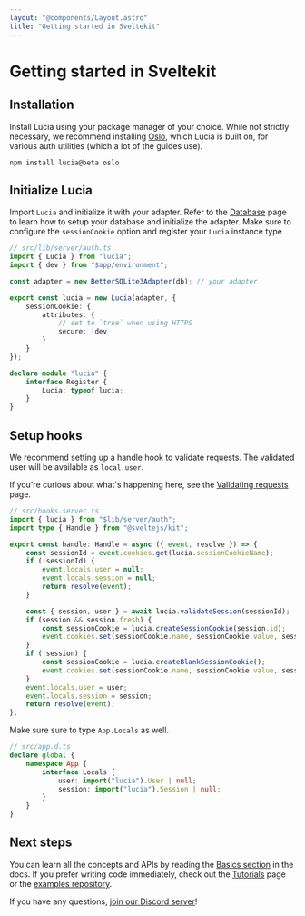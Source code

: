 ```yaml
---
layout: "@components/Layout.astro"
title: "Getting started in Sveltekit"
---
```


# Getting started in Sveltekit

## Installation

Install Lucia using your package manager of your choice. While not strictly necessary, we recommend installing [Oslo](https://oslo.js.org), which Lucia is built on, for various auth utilities (which a lot of the guides use).

```
npm install lucia@beta oslo
```

## Initialize Lucia

Import `Lucia` and initialize it with your adapter. Refer to the [Database](/database) page to learn how to setup your database and initialize the adapter. Make sure to configure the `sessionCookie` option and register your `Lucia` instance type

```ts
// src/lib/server/auth.ts
import { Lucia } from "lucia";
import { dev } from "$app/environment";

const adapter = new BetterSQLite3Adapter(db); // your adapter

export const lucia = new Lucia(adapter, {
	sessionCookie: {
		attributes: {
			// set to `true` when using HTTPS
			secure: !dev
		}
	}
});

declare module "lucia" {
	interface Register {
		Lucia: typeof lucia;
	}
}
```

## Setup hooks

We recommend setting up a handle hook to validate requests. The validated user will be available as `local.user`.

If you're curious about what's happening here, see the [Validating requests](/basics/validate-session-cookies/sveltekit) page.

```ts
// src/hooks.server.ts
import { lucia } from "$lib/server/auth";
import type { Handle } from "@sveltejs/kit";

export const handle: Handle = async ({ event, resolve }) => {
	const sessionId = event.cookies.get(lucia.sessionCookieName);
	if (!sessionId) {
		event.locals.user = null;
		event.locals.session = null;
		return resolve(event);
	}

	const { session, user } = await lucia.validateSession(sessionId);
	if (session && session.fresh) {
		const sessionCookie = lucia.createSessionCookie(session.id);
		event.cookies.set(sessionCookie.name, sessionCookie.value, sessionCookie.attributes);
	}
	if (!session) {
		const sessionCookie = lucia.createBlankSessionCookie();
		event.cookies.set(sessionCookie.name, sessionCookie.value, sessionCookie.attributes);
	}
	event.locals.user = user;
	event.locals.session = session;
	return resolve(event);
};
```

Make sure sure to type `App.Locals` as well.

```ts
// src/app.d.ts
declare global {
	namespace App {
		interface Locals {
			user: import("lucia").User | null;
			session: import("lucia").Session | null;
		}
	}
}
```

## Next steps

You can learn all the concepts and APIs by reading the [Basics section](/basics/sessions) in the docs. If you prefer writing code immediately, check out the [Tutorials](/tutorials) page or the [examples repository](https://github.com/lucia-auth/examples).

If you have any questions, [join our Discord server](https://discord.com/invite/PwrK3kpVR3)!
